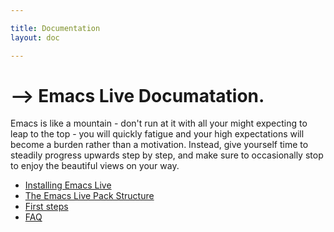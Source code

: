 ```yaml
---

title: Documentation
layout: doc

---
```


# --> Emacs Live Documatation.

Emacs is like a mountain - don't run at it with all your might expecting
to leap to the top - you will quickly fatigue and your high expectations
will become a burden rather than a motivation. Instead, give yourself
time to steadily progress upwards step by step, and make sure to
occasionally stop to enjoy the beautiful views on your way.

* [Installing Emacs Live](doc-installation.html)
* [The Emacs Live Pack Structure](pack-structure.html)
* [First steps](doc-first-steps.html)
* [FAQ](doc-faq.html)
